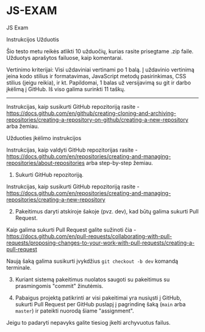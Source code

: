 # JS-EXAM

JS Exam

Instrukcijos
Užduotis

Šio testo metu reikės atlikti 10 užduočių, kurias rasite prisegtame .zip faile. Užduotys aprašytos failuose, kaip komentarai.

Vertinimo kriterijai: 
Visi uždaviniai vertinami po 1 balą. Į uždavinio vertinimą įeina kodo stilius ir formatavimas, JavaScript metodų pasirinkimas, CSS stilius (jeigu reikia), ir kt. 
Papildomai, 1 balas už versijavimą su git ir darbo įkėlimą į GitHub. 
Iš viso galima surinkti 11 taškų.

--------------------------------------------------------

Instrukcijas, kaip susikurti GitHub repozitoriją rasite - https://docs.github.com/en/github/creating-cloning-and-archiving-repositories/creating-a-repository-on-github/creating-a-new-repository arba žemiau.

Užduoties įkėlimo instrukcijos

Instrukcijas, kaip valdyti GitHub repozitorijas rasite - https://docs.github.com/en/repositories/creating-and-managing-repositories/about-repositories arba step-by-step žemiau.

1. Sukurti GitHub repozitoriją.

Instrukcijas, kaip susikurti GitHub repozitoriją rasite - https://docs.github.com/en/repositories/creating-and-managing-repositories/creating-a-new-repository

2. Pakeitimus daryti atskiroje šakoje (pvz. dev), kad būtų galima sukurti Pull Request.

Kaip galima sukurti Pull Request galite sužinoti čia - https://docs.github.com/en/pull-requests/collaborating-with-pull-requests/proposing-changes-to-your-work-with-pull-requests/creating-a-pull-request

Naują šaką galima susikurti įvykdžius `git checkout -b dev` komandą terminale.

3. Kuriant sistemą pakeitimus nuolatos saugoti su pakeitimus su prasmingomis "commit" žinutėmis.

4. Pabaigus projektą patikrinti ar visi pakeitimai yra nusiųsti į GitHub, sukurti Pull Request per GitHub puslapį į pagrindinę šaką (`main` arba `master`) ir pateikti nuorodą šiame "assignment".

Jeigu to padaryti nepavyks galite tiesiog įkelti archyvuotus failus.
